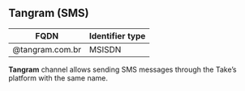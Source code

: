 ## Tangram (SMS)

| FQDN            | Identifier type |
|-----------------|-----------------|
| @tangram.com.br | MSISDN          |

**Tangram** channel allows sending SMS messages through the Take’s platform with the same name.
